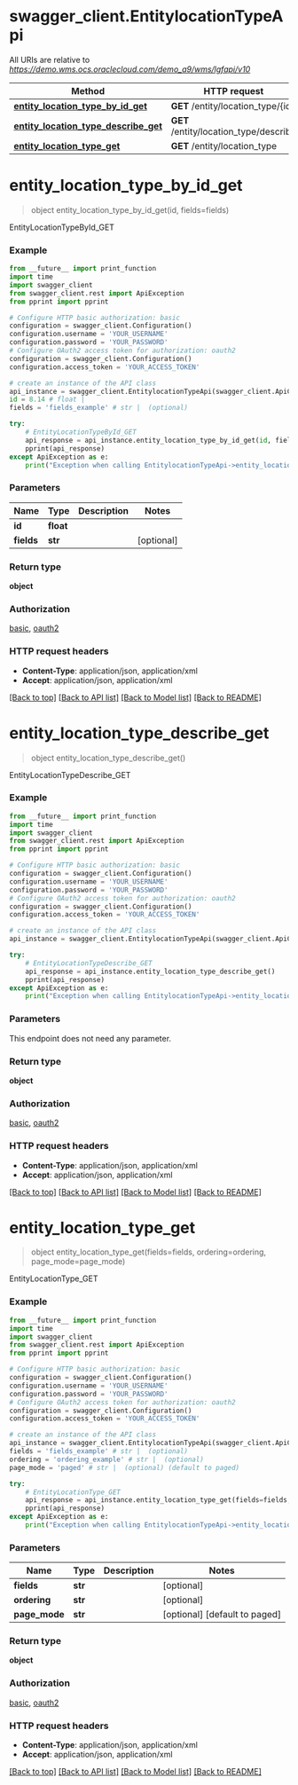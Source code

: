 # swagger_client.EntitylocationTypeApi

All URIs are relative to *https://demo.wms.ocs.oraclecloud.com/demo_a9/wms/lgfapi/v10*

Method | HTTP request | Description
------------- | ------------- | -------------
[**entity_location_type_by_id_get**](EntitylocationTypeApi.md#entity_location_type_by_id_get) | **GET** /entity/location_type/{id} | EntityLocationTypeById_GET
[**entity_location_type_describe_get**](EntitylocationTypeApi.md#entity_location_type_describe_get) | **GET** /entity/location_type/describe | EntityLocationTypeDescribe_GET
[**entity_location_type_get**](EntitylocationTypeApi.md#entity_location_type_get) | **GET** /entity/location_type | EntityLocationType_GET


# **entity_location_type_by_id_get**
> object entity_location_type_by_id_get(id, fields=fields)

EntityLocationTypeById_GET



### Example
```python
from __future__ import print_function
import time
import swagger_client
from swagger_client.rest import ApiException
from pprint import pprint

# Configure HTTP basic authorization: basic
configuration = swagger_client.Configuration()
configuration.username = 'YOUR_USERNAME'
configuration.password = 'YOUR_PASSWORD'
# Configure OAuth2 access token for authorization: oauth2
configuration = swagger_client.Configuration()
configuration.access_token = 'YOUR_ACCESS_TOKEN'

# create an instance of the API class
api_instance = swagger_client.EntitylocationTypeApi(swagger_client.ApiClient(configuration))
id = 8.14 # float | 
fields = 'fields_example' # str |  (optional)

try:
    # EntityLocationTypeById_GET
    api_response = api_instance.entity_location_type_by_id_get(id, fields=fields)
    pprint(api_response)
except ApiException as e:
    print("Exception when calling EntitylocationTypeApi->entity_location_type_by_id_get: %s\n" % e)
```

### Parameters

Name | Type | Description  | Notes
------------- | ------------- | ------------- | -------------
 **id** | **float**|  | 
 **fields** | **str**|  | [optional] 

### Return type

**object**

### Authorization

[basic](../README.md#basic), [oauth2](../README.md#oauth2)

### HTTP request headers

 - **Content-Type**: application/json, application/xml
 - **Accept**: application/json, application/xml

[[Back to top]](#) [[Back to API list]](../README.md#documentation-for-api-endpoints) [[Back to Model list]](../README.md#documentation-for-models) [[Back to README]](../README.md)

# **entity_location_type_describe_get**
> object entity_location_type_describe_get()

EntityLocationTypeDescribe_GET



### Example
```python
from __future__ import print_function
import time
import swagger_client
from swagger_client.rest import ApiException
from pprint import pprint

# Configure HTTP basic authorization: basic
configuration = swagger_client.Configuration()
configuration.username = 'YOUR_USERNAME'
configuration.password = 'YOUR_PASSWORD'
# Configure OAuth2 access token for authorization: oauth2
configuration = swagger_client.Configuration()
configuration.access_token = 'YOUR_ACCESS_TOKEN'

# create an instance of the API class
api_instance = swagger_client.EntitylocationTypeApi(swagger_client.ApiClient(configuration))

try:
    # EntityLocationTypeDescribe_GET
    api_response = api_instance.entity_location_type_describe_get()
    pprint(api_response)
except ApiException as e:
    print("Exception when calling EntitylocationTypeApi->entity_location_type_describe_get: %s\n" % e)
```

### Parameters
This endpoint does not need any parameter.

### Return type

**object**

### Authorization

[basic](../README.md#basic), [oauth2](../README.md#oauth2)

### HTTP request headers

 - **Content-Type**: application/json, application/xml
 - **Accept**: application/json, application/xml

[[Back to top]](#) [[Back to API list]](../README.md#documentation-for-api-endpoints) [[Back to Model list]](../README.md#documentation-for-models) [[Back to README]](../README.md)

# **entity_location_type_get**
> object entity_location_type_get(fields=fields, ordering=ordering, page_mode=page_mode)

EntityLocationType_GET



### Example
```python
from __future__ import print_function
import time
import swagger_client
from swagger_client.rest import ApiException
from pprint import pprint

# Configure HTTP basic authorization: basic
configuration = swagger_client.Configuration()
configuration.username = 'YOUR_USERNAME'
configuration.password = 'YOUR_PASSWORD'
# Configure OAuth2 access token for authorization: oauth2
configuration = swagger_client.Configuration()
configuration.access_token = 'YOUR_ACCESS_TOKEN'

# create an instance of the API class
api_instance = swagger_client.EntitylocationTypeApi(swagger_client.ApiClient(configuration))
fields = 'fields_example' # str |  (optional)
ordering = 'ordering_example' # str |  (optional)
page_mode = 'paged' # str |  (optional) (default to paged)

try:
    # EntityLocationType_GET
    api_response = api_instance.entity_location_type_get(fields=fields, ordering=ordering, page_mode=page_mode)
    pprint(api_response)
except ApiException as e:
    print("Exception when calling EntitylocationTypeApi->entity_location_type_get: %s\n" % e)
```

### Parameters

Name | Type | Description  | Notes
------------- | ------------- | ------------- | -------------
 **fields** | **str**|  | [optional] 
 **ordering** | **str**|  | [optional] 
 **page_mode** | **str**|  | [optional] [default to paged]

### Return type

**object**

### Authorization

[basic](../README.md#basic), [oauth2](../README.md#oauth2)

### HTTP request headers

 - **Content-Type**: application/json, application/xml
 - **Accept**: application/json, application/xml

[[Back to top]](#) [[Back to API list]](../README.md#documentation-for-api-endpoints) [[Back to Model list]](../README.md#documentation-for-models) [[Back to README]](../README.md)

